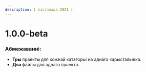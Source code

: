 ```yaml
---
description: 1 лістапада 2021 г.
---
```


# 1.0.0-beta

### Абмежаванні:

* **Тры** праекты для кожнай катэгорыі на аднаго карыстальніка.
* **Два** файлы для аднаго праекта.

